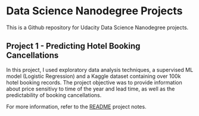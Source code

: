 # Data Science Nanodegree Projects

This is a Github repository for Udacity Data Science Nanodegree projects.

## Project 1 - Predicting Hotel Booking Cancellations

In this project, I used exploratory data analysis techniques, a supervised ML model (Logistic Regression) and a Kaggle dataset containing over 100k hotel booking records. The project objective was to provide information about price sensitivy to time of the year and lead time, as well as the predictability of booking cancellations.

For more information, refer to the [README]() project notes.

